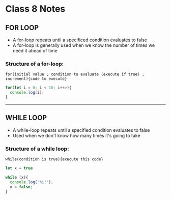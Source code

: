 # Class 8 Notes

## FOR LOOP

* A for-loop repeats until a specificed condition evaluates to false
* A for-loop is generally used when we know the number of times we need it ahead of time

### Structure of a for-loop:

`for(initial value ; condition to evaluate (execute if true) ; increment){code to execute}`

```javascript
for(let i = 0; i < 10; i++>){
  console.log(i);
}
```

---

## WHILE LOOP

* A while-loop repeats until a specified condition evaluates to false
* Used when we don't know how many times it's going to take

### Structure of a while loop:

`while(condition is true){execute this code}`

```javascript
let x = true

while (x){
  console.log('hi!');
  x = false;
}
```
